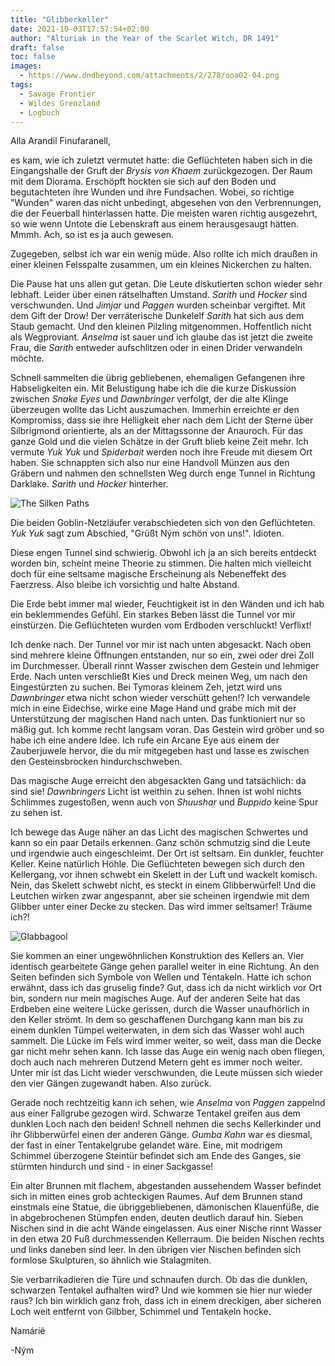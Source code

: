 ```yaml
---
title: "Glibberkeller"
date: 2021-10-03T17:57:54+02:00
author: "Alturiak in the Year of the Scarlet Witch, DR 1491"
draft: false
toc: false
images:
  - https://www.dndbeyond.com/attachments/2/278/ooa02-04.png
tags: 
  - Savage Frontier
  - Wildes Grenzland
  - Logbuch
---
```


Alla Arandil Finufaranell,

es kam, wie ich zuletzt vermutet hatte: die Geflüchteten haben sich in die Eingangshalle der Gruft der _Brysis von Khaem_ zurückgezogen. Der Raum mit dem Diorama. Erschöpft hockten sie sich auf den Boden und begutachteten ihre Wunden und ihre Fundsachen. Wobei, so richtige "Wunden" waren das nicht unbedingt, abgesehen von den Verbrennungen, die der Feuerball hinterlassen hatte. Die meisten waren richtig ausgezehrt, so wie wenn Untote die Lebenskraft aus einem herausgesaugt hätten. Mmmh. Ach, so ist es ja auch gewesen.

Zugegeben, selbst ich war ein wenig müde. Also rollte ich mich draußen in einer kleinen Felsspalte zusammen, um ein kleines Nickerchen zu halten.

Die Pause hat uns allen gut getan. Die Leute diskutierten schon wieder sehr lebhaft. Leider über einen rätselhaften Umstand. _Sarith_ und _Hocker_ sind verschwunden. Und _Jimjar_ und _Paggen_ wurden scheinbar vergiftet. Mit dem Gift der Drow! Der verräterische Dunkelelf _Sarith_ hat sich aus dem Staub gemacht. Und den kleinen Pilzling mitgenommen. Hoffentlich nicht als Wegproviant. _Anselma_ ist sauer und ich glaube das ist jetzt die zweite Frau, die _Sarith_ entweder aufschlitzen oder in einen Drider verwandeln möchte.

Schnell sammelten die übrig gebliebenen, ehemaligen Gefangenen ihre Habseligkeiten ein. Mit Belustigung habe ich die die kurze Diskussion zwischen _Snake Eyes_ und _Dawnbringer_ verfolgt, der die alte Klinge überzeugen wollte das Licht auszumachen. Immerhin erreichte er den Kompromiss, dass sie ihre Helligkeit eher nach dem Licht der Sterne über Silbrigmond orientierte, als an der Mittagssonne der Anauroch. Für das ganze Gold und die vielen Schätze in der Gruft blieb keine Zeit mehr. Ich vermute _Yuk Yuk_ und _Spiderbait_ werden noch ihre Freude mit diesem Ort haben. Sie schnappten sich also nur eine Handvoll Münzen aus den Gräbern und nahmen den schnellsten Weg durch enge Tunnel in Richtung Darklake. _Sarith_ und _Hocker_ hinterher.

![The Silken Paths](https://i.imgur.com/j5rc7V5.jpg)

Die beiden Goblin-Netzläufer verabschiedeten sich von den Geflüchteten. _Yuk Yuk_ sagt zum Abschied, "Grüßt Ným schön von uns!". Idioten.

Diese engen Tunnel sind schwierig. Obwohl ich ja an sich bereits entdeckt worden bin, scheint meine Theorie zu stimmen. Die halten mich vielleicht doch für eine seltsame magische Erscheinung als Nebeneffekt des Faerzress. Also bleibe ich vorsichtig und halte Abstand.

Die Erde bebt immer mal wieder, Feuchtigkeit ist in den Wänden und ich hab ein beklemmendes Gefühl. Ein starkes Beben lässt die Tunnel vor mir einstürzen. Die Geflüchteten wurden vom Erdboden verschluckt! Verflixt!

Ich denke nach. Der Tunnel vor mir ist nach unten abgesackt. Nach oben sind mehrere kleine Öffnungen entstanden, nur so ein, zwei oder drei Zoll im Durchmesser. Überall rinnt Wasser zwischen dem Gestein und lehmiger Erde. Nach unten verschließt Kies und Dreck meinen Weg, um nach den Eingestürzten zu suchen. Bei Tymoras kleinem Zeh, jetzt wird uns _Dawnbringer_ etwa nicht schon wieder verschütt gehen!? Ich verwandele mich in eine Eidechse, wirke eine Mage Hand und grabe mich mit der Unterstützung der magischen Hand nach unten. Das funktioniert nur so mäßig gut. Ich komme recht langsam voran. Das Gestein wird gröber und so habe ich eine andere Idee. Ich rufe ein Arcane Eye aus einem der Zauberjuwele hervor, die du mir mitgegeben hast und lasse es zwischen den Gesteinsbrocken hindurchschweben.

Das magische Auge erreicht den abgesackten Gang und tatsächlich: da sind sie! _Dawnbringers_ Licht ist weithin zu sehen. Ihnen ist wohl nichts Schlimmes zugestoßen, wenn auch von _Shuushar_ und _Buppido_ keine Spur zu sehen ist.

Ich bewege das Auge näher an das Licht des magischen Schwertes und kann so ein paar Details erkennen. Ganz schön schmutzig sind die Leute und irgendwie auch eingeschleimt. Der Ort ist seltsam. Ein dunkler, feuchter Keller. Keine natürlich Höhle. Die Geflüchteten bewegen sich durch den Kellergang, vor ihnen schwebt ein Skelett in der Luft und wackelt komisch. Nein, das Skelett schwebt nicht, es steckt in einem Glibberwürfel! Und die Leutchen wirken zwar angespannt, aber sie scheinen irgendwie mit dem Glibber unter einer Decke zu stecken. Das wird immer seltsamer! Träume ich?!

![Glabbagool](https://i.imgur.com/K5t1vMz.png)

Sie kommen an einer ungewöhnlichen Konstruktion des Kellers an. Vier identisch gearbeitete Gänge gehen parallel weiter in eine Richtung. An den Seiten befinden sich Symbole von Wellen und Tentakeln. Hatte ich schon erwähnt, dass ich das gruselig finde? Gut, dass ich da nicht wirklich vor Ort bin, sondern nur mein magisches Auge. Auf der anderen Seite hat das Erdbeben eine weitere Lücke gerissen, durch die Wasser unaufhörlich in den Keller strömt. In dem so geschaffenen Durchgang kann man bis zu einem dunklen Tümpel weiterwaten, in dem sich das Wasser wohl auch sammelt. Die Lücke im Fels wird immer weiter, so weit, dass man die Decke gar nicht mehr sehen kann. Ich lasse das Auge ein wenig nach oben fliegen, doch auch nach mehreren Dutzend Metern geht es immer noch weiter. Unter mir ist das Licht wieder verschwunden, die Leute müssen sich wieder den vier Gängen zugewandt haben. Also zurück.

Gerade noch rechtzeitig kann ich sehen, wie _Anselma_ von _Paggen_ zappelnd aus einer Fallgrube gezogen wird. Schwarze Tentakel greifen aus dem dunklen Loch nach den beiden! Schnell nehmen die sechs Kellerkinder und ihr Glibberwürfel einen der anderen Gänge. _Gumba Kahn_ war es diesmal, der fast in einer Tentakelgrube gelandet wäre. Eine, mit modrigem Schimmel überzogene Steintür befindet sich am Ende des Ganges, sie stürmten hindurch und sind - in einer Sackgasse!

Ein alter Brunnen mit flachem, abgestanden aussehendem Wasser befindet sich in mitten eines grob achteckigen Raumes. Auf dem Brunnen stand einstmals eine Statue, die übriggebliebenen, dämonischen Klauenfüße, die in abgebrochenen Stümpfen enden, deuten deutlich darauf hin. Sieben Nischen sind in die acht Wände eingelassen. Aus einer Nische rinnt Wasser in den etwa 20 Fuß durchmessenden Kellerraum. Die beiden Nischen rechts und links daneben sind leer. In den übrigen vier Nischen befinden sich formlose Skulpturen, so ähnlich wie Stalagmiten.

Sie ver­bar­ri­ka­die­ren die Türe und schnaufen durch. Ob das die dunklen, schwarzen Tentakel aufhalten wird? Und wie kommen sie hier nur wieder raus? Ich bin wirklich ganz froh, dass ich in einem dreckigen, aber sicheren Loch weit entfernt von Gilbber, Schimmel und Tentakeln hocke.

Namárië

-Ným
